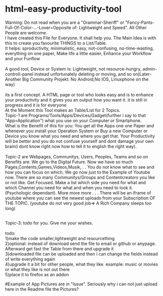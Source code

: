 # html-easy-productivity-tool
Warning: Do not read when you are a "Grammar-Sheriff" or "Fancy-Pants-Full-Of-Color-...-Lover=Opposite of: Lightweight and Speed". All Other People are welcome.<br>
I have created this File for Everyone. It shall help you. The Main Idea is with this to create you favourite THINGS to a List/Table.<br>
It helps: sproductivity, minimalistic, easy, not-confusing, no-time-wasting, everything on one paper, Make life a little easier, Enhance your Workflow and your Funflow<br>
<br>A good tool, Device or System is: Lightweight, not resource-hungry, admin-controll-panel instead unfortunately deleting or moving, and so on(Later-Another Big Community Projekt: No Android,No IOS, Linuxphone on the way)<br>
<br>its a first concept. A HTML page or tool who looks easy and is to enhance your productivity and it gives you an output how you want it.
it is still in progress
and
it is for everyone<br>
At the Moment this Tool makes an Table/List for 2 Topics.<br>
Topic-1 are Programs/Tools/Apps/Devices/Gadget(further i say to that "App=Application") what you use on your Computer or Smartphone. <br>
What is the Benefit of this for you: You get all the Apps one one Paper and whenever you install your Operation System or Buy a new Computer or Device you know what you need and where you get that. Your Productivity will be better and you do not confuse yourself and dont damage your own brain(i dont know right now how to tell it to english the right way).<br><br>
Topic-2 are Webpages, Communitys, Users, Peoples, Teams and so on <br>
Benefits are: We go to the Digital Future. Now we have so much Pages,Contents,Games,Videos,Musik, . . You do not know what to see and how you can focus on which. We go now just to the Example of Youtube now. There are so many Communitys/Groups and Contentcreators you like or not like. Get Focused. Make a list which side you need for what and which Channel you need for what and when you need to look it. (Psychologic dependant). More more more . . . There will be an iframe of youtube where you can see the newest uploads from your Subscription OF THE TOPIC. (youtube do not very good job=> A Rich Company sleeps too long)
<br><br>

Topic-3: todo for you. Give me your wishes.<br>
<br>todo:<br>
1)make the code smaller,lightweight  and resourcething<br>
2)optional: instead of download send the file to email or github or anypage. Afterward get fast the Table from there and upgrade it<br>
3)downloaded file can be uploaded and then i can change the fields instead of write everything again<br>
4)upgrade it a bit for other people, what they like. example: music or movies or what they like is not out there<br>
5)place it to firefox as an addon

#Example of App
Pictures are in "Issue". Seriously why i can not just upload here in the Readme file the Pictures?
